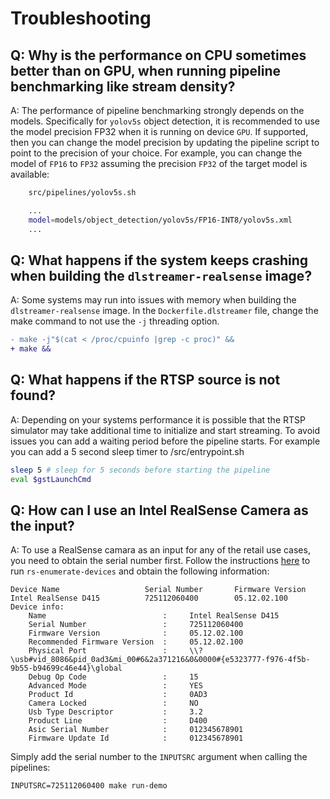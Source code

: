 # Troubleshooting

## Q: Why is the performance on CPU sometimes better than on GPU, when running pipeline benchmarking like stream density?

A: The performance of pipeline benchmarking strongly depends on the models.  Specifically for `yolov5s` object detection, it is recommended to use the model precision FP32 when it is running on device `GPU`.  If supported, then you can change the model precision by updating the pipeline script to point to the precision of your choice.  For example, you can change the model of `FP16` to `FP32` assuming the precision `FP32` of the target model is available:  
        
```bash
    src/pipelines/yolov5s.sh

    ...
    model=models/object_detection/yolov5s/FP16-INT8/yolov5s.xml
    ...
```

## Q: What happens if the system keeps crashing when building the `dlstreamer-realsense` image?

A: Some systems may run into issues with memory when building the `dlstreamer-realsense` image. In the `Dockerfile.dlstreamer` file, change the make command to not use the `-j` threading option.

```diff
- make -j"$(cat < /proc/cpuinfo |grep -c proc)" &&
+ make &&
```

## Q: What happens if the RTSP source is not found?

A: Depending on your systems performance it is possible that the RTSP simulator may take additional time to initialize and start streaming. To avoid issues you can add a waiting period before the pipeline starts. For example you can add a 5 second sleep timer to /src/entrypoint.sh

```bash
sleep 5 # sleep for 5 seconds before starting the pipeline
eval $gstLaunchCmd
```

## Q: How can I use an Intel RealSense Camera as the input?

A: To use a RealSense camara as an input for any of the retail use cases, you need to obtain the serial number first. Follow the instructions <a href="https://github.com/IntelRealSense/librealsense/tree/master/tools/enumerate-devices" target="__blank">here</a> to run `rs-enumerate-devices` and obtain the following information:

```
Device Name                   Serial Number       Firmware Version
Intel RealSense D415          725112060400        05.12.02.100
Device info:
    Name                          :     Intel RealSense D415
    Serial Number                 :     725112060400
    Firmware Version              :     05.12.02.100
    Recommended Firmware Version  :     05.12.02.100
    Physical Port                 :     \\?\usb#vid_8086&pid_0ad3&mi_00#6&2a371216&0&0000#{e5323777-f976-4f5b-9b55-b94699c46e44}\global
    Debug Op Code                 :     15
    Advanced Mode                 :     YES
    Product Id                    :     0AD3
    Camera Locked                 :     NO
    Usb Type Descriptor           :     3.2
    Product Line                  :     D400
    Asic Serial Number            :     012345678901
    Firmware Update Id            :     012345678901
```

Simply add the serial number to the `INPUTSRC` argument when calling the pipelines:

```
INPUTSRC=725112060400 make run-demo
```